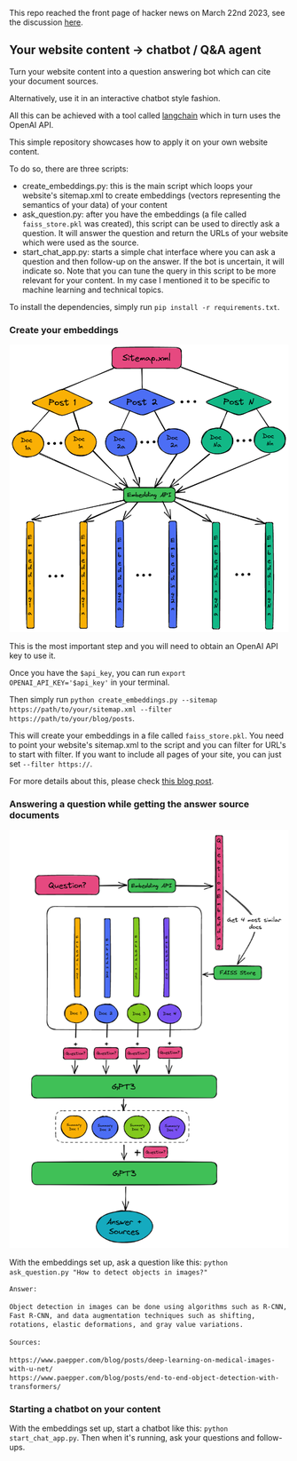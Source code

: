 This repo reached the front page of hacker news on March 22nd 2023, see the discussion <a href="https://news.ycombinator.com/item?id=35252223" target="_blank">here</a>.

## Your website content -> chatbot / Q&A agent

Turn your website content into a question answering bot which can cite your document sources.

Alternatively, use it in an interactive chatbot style fashion.

All this can be achieved with a tool called <a href="https://github.com/hwchase17/langchain" target='_blank'>langchain</a> which in turn uses the OpenAI API.

This simple repository showcases how to apply it on your own website content.

To do so, there are three scripts:

* create_embeddings.py: this is the main script which loops your website's sitemap.xml to create embeddings (vectors representing the semantics of your data) of your content
* ask_question.py: after you have the embeddings (a file called `faiss_store.pkl` was created), this script can be used to directly ask a question. It will answer the question and return the URLs of your website which were used as the source.
* start_chat_app.py: starts a simple chat interface where you can ask a question and then follow-up on the answer. If the bot is uncertain, it will indicate so. Note that you can tune the query in this script to be more relevant for your content. In my case I mentioned it to be specific to machine learning and technical topics.

To install the dependencies, simply run `pip install -r requirements.txt`.

### Create your embeddings

<img src="imgs/llm-qa-overview.png" alt="overview of the embedding process: each blog post is split into N documents and each document yields a vector representation." />

This is the most important step and you will need to obtain an OpenAI API key to use it.

Once you have the `$api_key`, you can run `export OPENAI_API_KEY='$api_key'` in your terminal.

Then simply run `python create_embeddings.py --sitemap https://path/to/your/sitemap.xml --filter https://path/to/your/blog/posts`.

This will create your embeddings in a file called `faiss_store.pkl`. You need to point your website's sitemap.xml to the script and you can filter for URL's to start with filter. If you want to include all pages of your site, you can just set `--filter https://`.

For more details about this, please check <a href="https://www.paepper.com/blog/posts/build-q-and-a-bot-of-your-website-using-langchain/">this blog post</a>.

### Answering a question while getting the answer source documents

<img src="imgs/llm-qa-process.png" alt="overview of the Q&A process: first we find the closest matches of our documents from the FAISS store and then we ask the question to the GPT3 API." />

With the embeddings set up, ask a question like this: `python ask_question.py "How to detect objects in images?"`

    Answer:

    Object detection in images can be done using algorithms such as R-CNN, Fast R-CNN, and data augmentation techniques such as shifting, rotations, elastic deformations, and gray value variations.

    Sources:

    https://www.paepper.com/blog/posts/deep-learning-on-medical-images-with-u-net/
    https://www.paepper.com/blog/posts/end-to-end-object-detection-with-transformers/

### Starting a chatbot on your content

With the embeddings set up, start a chatbot like this: `python start_chat_app.py`. Then when it's running, ask your questions and follow-ups.
